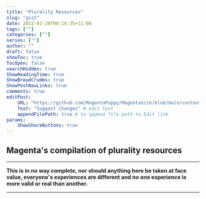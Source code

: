 ```yaml
---
title: "Plurality Resources"
slug: "gist"
date: 2022-03-28T00:14:35+11:00
tags: [""]
categories: [""]
series: [""]
author: ""
draft: false
showToc: true
TocOpen: false
searchHidden: true
ShowReadingTime: true
ShowBreadCrumbs: true
ShowPostNavLinks: true
comments: true
editPost:
    URL: "https://github.com/MagentaPuppy/MagentaSite/blob/main/content"
    Text: "Suggest Changes" # edit text
    appendFilePath: true # to append file path to Edit link
params:
    ShowShareButtons: true
---
```


## Magenta's compilation of plurality resources

---

**This is in no way complete, nor should anything here be taken at face value, everyone's experiences are different and no one experience is more valid or real than another.**

---
